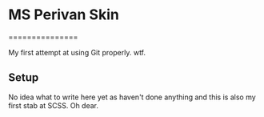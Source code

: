 # MS Perivan Skin
===============

My first attempt at using Git properly. wtf.

## Setup

No idea what to write here yet as haven't done anything and this 
is also my first stab at SCSS. Oh dear.


